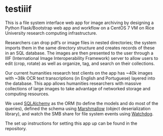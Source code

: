 # testiiif

This is a file system interface web app for image archiving by designing a Python Flask/Bootstrap web app and workflow on a CentOS 7 VM on Rice University research computing infrastructure.

Researchers can drop pdf’s or image files in nested directories; the system imports them in the same directory structure and creates records of these in an SQL database. The images are then presented to the user through a IIIF (International Image Interoperability Framework) server to allow users to edit (crop, rotate) as well as organize, tag, and search on their collections.

Our current humanities research test clients on the app has ~40k images with ~38k OCR text transcriptions (in English and Portuguese) layered into the database. This app allows humanities researchers with massive collections of large images to take advantage of networked storage and computing resources.

We used [SQLAlchemy](https://www.sqlalchemy.org) as the ORM (to define the models and do most of the queries), defined the schema using [Marshmallow](https://flask-marshmallow.readthedocs.io/en/latest/) (object deserialization library), and watch the SMB share for file system events using [Watchdog](https://pythonhosted.org/watchdog/index.html).

The set up instructions for setting this app up can be found in the repository.

